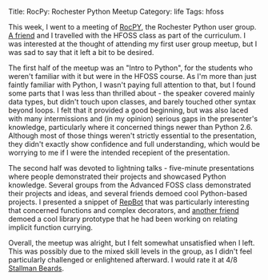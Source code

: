 Title: RocPy: Rochester Python Meetup
Category: life
Tags: hfoss

This week, I went to a meeting of [RocPY][], the Rochester Python user group. [A friend][] and I travelled with the HFOSS class as part of the curriculum. I was interested at the thought of attending my first user group meetup, but I was sad to say that it left a bit to be desired.

The first half of the meetup was an "Intro to Python", for the students who weren't familiar with it but were in the HFOSS course. As I'm more than just faintly familiar with Python, I wasn't paying full attention to that, but I found some parts that I was less than thrilled about - the speaker covered mainly data types, but didn't touch upon classes, and barely touched other syntax beyond loops. I felt that it provided a good beginning, but was also laced with many intermissions and (in my opinion) serious gaps in the presenter's knowledge, particularly where it concerned things newer than Python 2.6. Although most of those things weren't strictly essential to the presentation, they didn't exactly show confidence and full understanding, which would be worrying to me if I were the intended recepient of the presentation.

The second half was devoted to lightning talks - five-minute presentations where people demonstrated their projects and showcased Python knowledge. Several groups from the Advanced FOSS class demonstrated their projects and ideas, and several friends demoed cool Python-based projects. I presented a snippet of [RepBot][] that was particularly interesting that concerned functions and complex decorators, and [another friend][] demoed a cool library prototype that he had been working on relating implicit function currying.

Overall, the meetup was alright, but I felt somewhat unsatisfied when I left. This was possibly due to the mixed skill levels in the group, as I didn't feel particularly challenged or enlightened afterward. I would rate it at 4/8 [Stallman Beards][].

[RocPY]: http://www.rocpy.org/
[A friend]: http://blog.gonyeo.com/ "Derek Gonyeo"
[RepBot]: |filename|/2014/02/05-repbot.md
[another friend]: http://blog.helixoide.com/ "Ross Delinger"
[Stallman Beards]: |filename|/2014/02/19-stallman-beard.md

